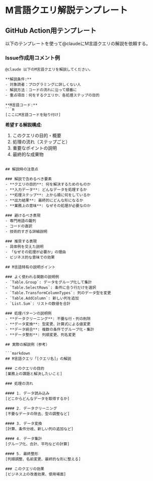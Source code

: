 # M言語クエリ解説テンプレート

## GitHub Action用テンプレート

以下のテンプレートを使って@claudeにM言語クエリの解説を依頼する。

### Issue作成用コメント例

```
@claude 以下のM言語クエリを解説してください。

**解説条件:**
- 対象読者：プログラミングに詳しくない人
- 解説方法：コードの流れに沿って順番に
- 重点項目：何をするクエリか、各処理ステップの目的

**M言語コード:**
```m
[ここにM言語コードを貼り付け]
```

**希望する解説構成:**
1. このクエリの目的・概要
2. 処理の流れ（ステップごと）
3. 重要なポイントの説明
4. 最終的な成果物
```

## 解説時の注意点

### 解説で含めるべき要素
- **クエリの目的**: 何を解決するためのものか
- **入力データ**: どんなデータを処理するか
- **処理ステップ**: 上から順に何をしているか
- **出力結果**: 最終的にどんな形になるか
- **業務上の意味**: なぜその処理が必要なのか

### 避けるべき表現
- 専門用語の羅列
- コードの直訳
- 技術的すぎる詳細説明

### 推奨する表現
- 具体例を交えた説明
- 「なぜその処理が必要か」の理由
- ビジネス的な意味での効果

## M言語特有の説明ポイント

### よく使われる関数の説明例
- `Table.Group`: データをグループ化して集計
- `Table.SelectRows`: 条件に合う行だけを選択
- `Table.TransformColumnTypes`: 列のデータ型を変更
- `Table.AddColumn`: 新しい列を追加
- `List.Sum`: リストの数値を合計

### 処理パターンの説明例
- **データクリーニング**: 不要な行・列の削除
- **データ変換**: 型変更、計算式による値変更
- **データ統合**: 複数の条件でグループ化・集計
- **データ整形**: 列順変更、列名変更

## 実際の解説例（参考）

```markdown
## M言語クエリ「[クエリ名]」の解説

### このクエリの目的
[業務上の課題と解決したいこと]

### 処理の流れ

#### 1. データ読み込み
[どこからどんなデータを取得するか]

#### 2. データクリーニング
[不要なデータの除去、型の調整など]

#### 3. データ変換
[計算、条件分岐、新しい列の追加など]

#### 4. データ集計
[グループ化、合計、平均などの計算]

#### 5. 最終整形
[列順調整、名前変更、最終的な形に整える]

### このクエリの効果
[ビジネス上の改善効果、使用場面]
```
